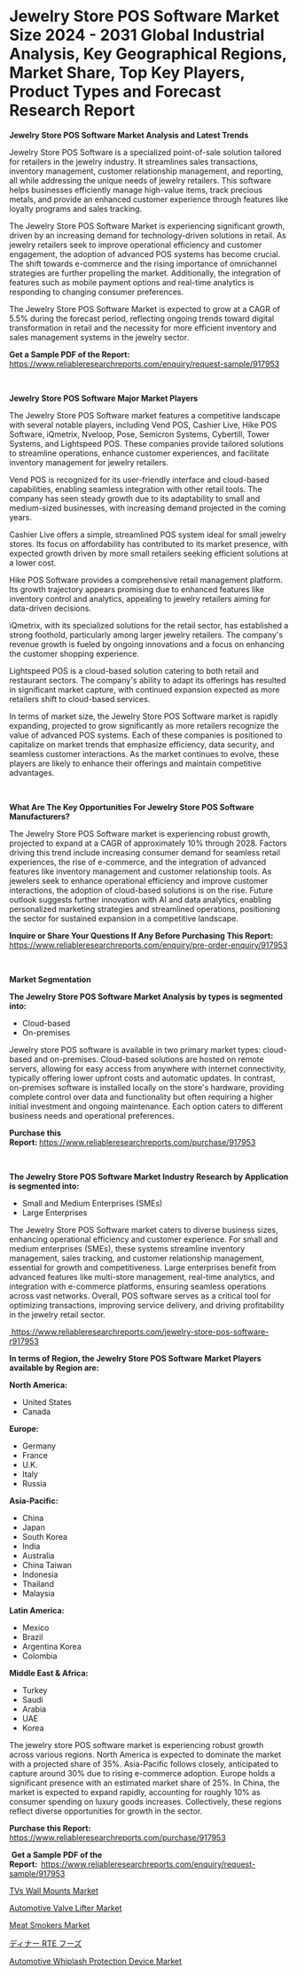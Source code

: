 <p><h1>Jewelry Store POS Software Market Size 2024 - 2031 Global Industrial Analysis, Key Geographical Regions, Market Share, Top Key Players, Product Types and Forecast Research Report</h1></p><p><strong>Jewelry Store POS Software Market Analysis and Latest Trends</strong></p>
<p><p>Jewelry Store POS Software is a specialized point-of-sale solution tailored for retailers in the jewelry industry. It streamlines sales transactions, inventory management, customer relationship management, and reporting, all while addressing the unique needs of jewelry retailers. This software helps businesses efficiently manage high-value items, track precious metals, and provide an enhanced customer experience through features like loyalty programs and sales tracking.</p><p>The Jewelry Store POS Software Market is experiencing significant growth, driven by an increasing demand for technology-driven solutions in retail. As jewelry retailers seek to improve operational efficiency and customer engagement, the adoption of advanced POS systems has become crucial. The shift towards e-commerce and the rising importance of omnichannel strategies are further propelling the market. Additionally, the integration of features such as mobile payment options and real-time analytics is responding to changing consumer preferences.</p><p>The Jewelry Store POS Software Market is expected to grow at a CAGR of 5.5% during the forecast period, reflecting ongoing trends toward digital transformation in retail and the necessity for more efficient inventory and sales management systems in the jewelry sector. </p></p>
<p><strong>Get a Sample PDF of the Report:&nbsp;</strong> <a href="https://www.reliableresearchreports.com/enquiry/request-sample/917953">https://www.reliableresearchreports.com/enquiry/request-sample/917953</a></p>
<p>&nbsp;</p>
<p><strong>Jewelry Store POS Software Major Market Players</strong></p>
<p><p>The Jewelry Store POS Software market features a competitive landscape with several notable players, including Vend POS, Cashier Live, Hike POS Software, iQmetrix, Nveloop, Pose, Semicron Systems, Cybertill, Tower Systems, and Lightspeed POS. These companies provide tailored solutions to streamline operations, enhance customer experiences, and facilitate inventory management for jewelry retailers.</p><p>Vend POS is recognized for its user-friendly interface and cloud-based capabilities, enabling seamless integration with other retail tools. The company has seen steady growth due to its adaptability to small and medium-sized businesses, with increasing demand projected in the coming years.</p><p>Cashier Live offers a simple, streamlined POS system ideal for small jewelry stores. Its focus on affordability has contributed to its market presence, with expected growth driven by more small retailers seeking efficient solutions at a lower cost.</p><p>Hike POS Software provides a comprehensive retail management platform. Its growth trajectory appears promising due to enhanced features like inventory control and analytics, appealing to jewelry retailers aiming for data-driven decisions.</p><p>iQmetrix, with its specialized solutions for the retail sector, has established a strong foothold, particularly among larger jewelry retailers. The company's revenue growth is fueled by ongoing innovations and a focus on enhancing the customer shopping experience.</p><p>Lightspeed POS is a cloud-based solution catering to both retail and restaurant sectors. The company's ability to adapt its offerings has resulted in significant market capture, with continued expansion expected as more retailers shift to cloud-based services.</p><p>In terms of market size, the Jewelry Store POS Software market is rapidly expanding, projected to grow significantly as more retailers recognize the value of advanced POS systems. Each of these companies is positioned to capitalize on market trends that emphasize efficiency, data security, and seamless customer interactions. As the market continues to evolve, these players are likely to enhance their offerings and maintain competitive advantages.</p></p>
<p>&nbsp;</p>
<p><strong>What Are The Key Opportunities For Jewelry Store POS Software Manufacturers?</strong></p>
<p><p>The Jewelry Store POS Software market is experiencing robust growth, projected to expand at a CAGR of approximately 10% through 2028. Factors driving this trend include increasing consumer demand for seamless retail experiences, the rise of e-commerce, and the integration of advanced features like inventory management and customer relationship tools. As jewelers seek to enhance operational efficiency and improve customer interactions, the adoption of cloud-based solutions is on the rise. Future outlook suggests further innovation with AI and data analytics, enabling personalized marketing strategies and streamlined operations, positioning the sector for sustained expansion in a competitive landscape.</p></p>
<p><strong>Inquire or Share Your Questions If Any Before Purchasing This Report:</strong> <a href="https://www.reliableresearchreports.com/enquiry/pre-order-enquiry/917953">https://www.reliableresearchreports.com/enquiry/pre-order-enquiry/917953</a></p>
<p>&nbsp;</p>
<p><strong>Market Segmentation</strong></p>
<p><strong>The Jewelry Store POS Software Market Analysis by types is segmented into:</strong></p>
<p><ul><li>Cloud-based</li><li>On-premises</li></ul></p>
<p><p>Jewelry store POS software is available in two primary market types: cloud-based and on-premises. Cloud-based solutions are hosted on remote servers, allowing for easy access from anywhere with internet connectivity, typically offering lower upfront costs and automatic updates. In contrast, on-premises software is installed locally on the store's hardware, providing complete control over data and functionality but often requiring a higher initial investment and ongoing maintenance. Each option caters to different business needs and operational preferences.</p></p>
<p><strong>Purchase this Report:&nbsp;</strong><a href="https://www.reliableresearchreports.com/purchase/917953">https://www.reliableresearchreports.com/purchase/917953</a></p>
<p>&nbsp;</p>
<p><strong>The Jewelry Store POS Software Market Industry Research by Application is segmented into:</strong></p>
<p><ul><li>Small and Medium Enterprises (SMEs)</li><li>Large Enterprises</li></ul></p>
<p><p>The Jewelry Store POS Software market caters to diverse business sizes, enhancing operational efficiency and customer experience. For small and medium enterprises (SMEs), these systems streamline inventory management, sales tracking, and customer relationship management, essential for growth and competitiveness. Large enterprises benefit from advanced features like multi-store management, real-time analytics, and integration with e-commerce platforms, ensuring seamless operations across vast networks. Overall, POS software serves as a critical tool for optimizing transactions, improving service delivery, and driving profitability in the jewelry retail sector.</p></p>
<p><a href="https://www.reliableresearchreports.com/jewelry-store-pos-software-r917953">&nbsp;https://www.reliableresearchreports.com/jewelry-store-pos-software-r917953</a></p>
<p><strong>In terms of Region, the Jewelry Store POS Software Market Players available by Region are:</strong></p>
<p>
    <p> <strong> North America: </strong>
        <ul>
            <li>United States</li>
            <li>Canada</li>
        </ul>
        </p> 
    <p> <strong> Europe: </strong>
        <ul>
            <li>Germany</li>
            <li>France</li>
            <li>U.K.</li>
            <li>Italy</li>
            <li>Russia</li>
        </ul>
        </p> 
    <p> <strong> Asia-Pacific: </strong>
        <ul>
            <li>China</li>
            <li>Japan</li>
            <li>South Korea</li>
            <li>India</li>
            <li>Australia</li>
            <li>China Taiwan</li>
            <li>Indonesia</li>
            <li>Thailand</li>
            <li>Malaysia</li>
        </ul>
        </p> 
    <p> <strong> Latin America: </strong>
        <ul>
            <li>Mexico</li>
            <li>Brazil</li>
            <li>Argentina Korea</li>
            <li>Colombia</li>
        </ul>
        </p> 
    <p> <strong> Middle East & Africa: </strong>
        <ul>
            <li>Turkey</li>
            <li>Saudi</li>
            <li>Arabia</li>
            <li>UAE</li>
            <li>Korea</li>
        </ul>
    </p>
    </p>
<p><p>The jewelry store POS software market is experiencing robust growth across various regions. North America is expected to dominate the market with a projected share of 35%. Asia-Pacific follows closely, anticipated to capture around 30% due to rising e-commerce adoption. Europe holds a significant presence with an estimated market share of 25%. In China, the market is expected to expand rapidly, accounting for roughly 10% as consumer spending on luxury goods increases. Collectively, these regions reflect diverse opportunities for growth in the sector.</p></p>
<p><strong>Purchase this Report: </strong><a href="https://www.reliableresearchreports.com/purchase/917953">https://www.reliableresearchreports.com/purchase/917953</a></p>
<p>&nbsp;<strong>Get a Sample PDF of the Report:&nbsp;&nbsp;</strong><a href="https://www.reliableresearchreports.com/enquiry/request-sample/917953">https://www.reliableresearchreports.com/enquiry/request-sample/917953</a></p>
<p><strong></strong></p>
<p><p><a href="https://medium.com/@anndiaz698/strategic-market-insights-into-the-global-tvs-wall-mounts-market-2024-2031-69e931150e10">TVs Wall Mounts Market</a></p><p><a href="https://issuu.com/reportprime-2/docs/automotive-valve-lifter-market-size_112e5f144c1c6e">Automotive Valve Lifter Market</a></p><p><a href="https://medium.com/@anndiaz698/the-meat-smokers-industry-analysis-report-offers-a-comprehensive-and-current-examination-of-the-84fec21052bf">Meat Smokers Market</a></p><p><a href="https://marciimhc.medium.com/%E3%82%B0%E3%83%AD%E3%83%BC%E3%83%90%E3%83%AB%E3%83%87%E3%82%A3%E3%83%8A%E3%83%BCrte%E9%A3%9F%E5%93%81%E5%B8%82%E5%A0%B4-%E5%B8%82%E5%A0%B4%E3%82%B7%E3%82%A7%E3%82%A2-%E5%B8%82%E5%A0%B4%E5%8B%95%E5%90%91-%E3%81%9D%E3%81%97%E3%81%A6%E5%B0%86%E6%9D%A5%E3%81%AE%E6%88%90%E9%95%B7%E3%81%AE%E6%8E%A2%E6%B1%82-eaa2aa1e9f4d">ディナー RTE フーズ</a></p><p><a href="https://issuu.com/reportprime-2/docs/automotive-whiplash-protection-devi_22ebc173f4eeff">Automotive Whiplash Protection Device Market</a></p></p>